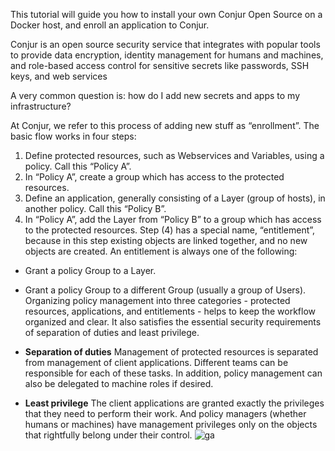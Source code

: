 This tutorial will guide you how to install your own Conjur Open Source on a Docker host, and enroll an application to Conjur.

Conjur is an open source security service that integrates with popular tools to provide data encryption, identity management for humans and machines, and role-based access control for sensitive secrets like passwords, SSH keys, and web services

A very common question is: how do I add new secrets and apps to my infrastructure?

At Conjur, we refer to this process of adding new stuff as “enrollment”. The basic flow works in four steps:

1. Define protected resources, such as Webservices and Variables, using a policy. Call this “Policy A”.
2. In “Policy A”, create a group which has access to the protected resources.
3. Define an application, generally consisting of a Layer (group of hosts), in another policy. Call this “Policy B”.
4. In “Policy A”, add the Layer from “Policy B” to a group which has access to the protected resources.
Step (4) has a special name, “entitlement”, because in this step existing objects are linked together, and no new objects are created. An entitlement is always one of the following:

- Grant a policy Group to a Layer.
- Grant a policy Group to a different Group (usually a group of Users).
Organizing policy management into three categories - protected resources, applications, and entitlements - helps to keep the workflow organized and clear. It also satisfies the essential security requirements of separation of duties and least privilege.

- **Separation of duties** Management of protected resources is separated from management of client applications. Different teams can be responsible for each of these tasks. In addition, policy management can also be delegated to machine roles if desired.
- **Least privilege** The client applications are granted exactly the privileges that they need to perform their work. And policy managers (whether humans or machines) have management privileges only on the objects that rightfully belong under their control.
![ga](https://ga-beacon-226104.appspot.com/UA-131132287-1/zzz-pilot?pixel&useReferer)
